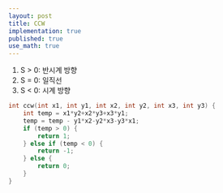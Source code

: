 ```yaml
---
layout: post
title: CCW
implementation: true
published: true
use_math: true
---
```

1. S > 0: 반시계 방향
2. S = 0: 일직선
3. S < 0: 시계 방향
```c++
int ccw(int x1, int y1, int x2, int y2, int x3, int y3) {
    int temp = x1*y2+x2*y3+x3*y1;
    temp = temp - y1*x2-y2*x3-y3*x1;
    if (temp > 0) {
        return 1;
    } else if (temp < 0) {
        return -1;
    } else {
        return 0;
    }
}
```